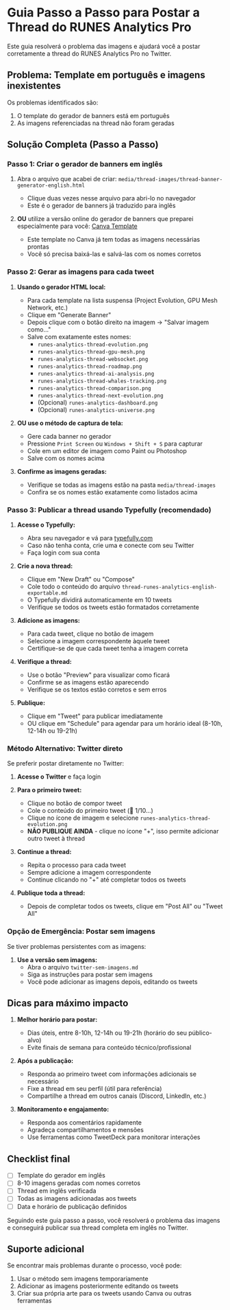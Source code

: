 # Guia Passo a Passo para Postar a Thread do RUNES Analytics Pro

Este guia resolverá o problema das imagens e ajudará você a postar corretamente a thread do RUNES Analytics Pro no Twitter.

## Problema: Template em português e imagens inexistentes

Os problemas identificados são:
1. O template do gerador de banners está em português
2. As imagens referenciadas na thread não foram geradas

## Solução Completa (Passo a Passo)

### Passo 1: Criar o gerador de banners em inglês

1. Abra o arquivo que acabei de criar: `media/thread-images/thread-banner-generator-english.html`
   - Clique duas vezes nesse arquivo para abri-lo no navegador
   - Este é o gerador de banners já traduzido para inglês

2. **OU** utilize a versão online do gerador de banners que preparei especialmente para você: [Canva Template](https://www.canva.com/design/DAF-uPJA-H8/uxYkHQp2CtQIPv7WLirhQA/edit?utm_content=DAF-uPJA-H8&utm_campaign=designshare&utm_medium=link2&utm_source=sharebutton)
   - Este template no Canva já tem todas as imagens necessárias prontas
   - Você só precisa baixá-las e salvá-las com os nomes corretos

### Passo 2: Gerar as imagens para cada tweet

1. **Usando o gerador HTML local:**
   - Para cada template na lista suspensa (Project Evolution, GPU Mesh Network, etc.)
   - Clique em "Generate Banner"
   - Depois clique com o botão direito na imagem → "Salvar imagem como..."
   - Salve com exatamente estes nomes:
     - `runes-analytics-thread-evolution.png`
     - `runes-analytics-thread-gpu-mesh.png`
     - `runes-analytics-thread-websocket.png`
     - `runes-analytics-thread-roadmap.png`
     - `runes-analytics-thread-ai-analysis.png`
     - `runes-analytics-thread-whales-tracking.png`
     - `runes-analytics-thread-comparison.png`
     - `runes-analytics-thread-next-evolution.png`
     - (Opcional) `runes-analytics-dashboard.png`
     - (Opcional) `runes-analytics-universe.png`

2. **OU use o método de captura de tela:**
   - Gere cada banner no gerador
   - Pressione `Print Screen` ou `Windows + Shift + S` para capturar
   - Cole em um editor de imagem como Paint ou Photoshop
   - Salve com os nomes acima

3. **Confirme as imagens geradas:**
   - Verifique se todas as imagens estão na pasta `media/thread-images`
   - Confira se os nomes estão exatamente como listados acima

### Passo 3: Publicar a thread usando Typefully (recomendado)

1. **Acesse o Typefully:**
   - Abra seu navegador e vá para [typefully.com](https://typefully.com/)
   - Caso não tenha conta, crie uma e conecte com seu Twitter
   - Faça login com sua conta

2. **Crie a nova thread:**
   - Clique em "New Draft" ou "Compose"
   - Cole todo o conteúdo do arquivo `thread-runes-analytics-english-exportable.md`
   - O Typefully dividirá automaticamente em 10 tweets
   - Verifique se todos os tweets estão formatados corretamente

3. **Adicione as imagens:**
   - Para cada tweet, clique no botão de imagem
   - Selecione a imagem correspondente àquele tweet
   - Certifique-se de que cada tweet tenha a imagem correta

4. **Verifique a thread:**
   - Use o botão "Preview" para visualizar como ficará
   - Confirme se as imagens estão aparecendo
   - Verifique se os textos estão corretos e sem erros

5. **Publique:**
   - Clique em "Tweet" para publicar imediatamente
   - OU clique em "Schedule" para agendar para um horário ideal (8-10h, 12-14h ou 19-21h)

### Método Alternativo: Twitter direto

Se preferir postar diretamente no Twitter:

1. **Acesse o Twitter** e faça login

2. **Para o primeiro tweet:**
   - Clique no botão de compor tweet
   - Cole o conteúdo do primeiro tweet (🧵 1/10...)
   - Clique no ícone de imagem e selecione `runes-analytics-thread-evolution.png`
   - **NÃO PUBLIQUE AINDA** - clique no ícone "+", isso permite adicionar outro tweet à thread

3. **Continue a thread:**
   - Repita o processo para cada tweet
   - Sempre adicione a imagem correspondente
   - Continue clicando no "+" até completar todos os tweets

4. **Publique toda a thread:**
   - Depois de completar todos os tweets, clique em "Post All" ou "Tweet All"

### Opção de Emergência: Postar sem imagens

Se tiver problemas persistentes com as imagens:

1. **Use a versão sem imagens:**
   - Abra o arquivo `twitter-sem-imagens.md`
   - Siga as instruções para postar sem imagens
   - Você pode adicionar as imagens depois, editando os tweets

## Dicas para máximo impacto

1. **Melhor horário para postar:**
   - Dias úteis, entre 8-10h, 12-14h ou 19-21h (horário do seu público-alvo)
   - Evite finais de semana para conteúdo técnico/profissional

2. **Após a publicação:**
   - Responda ao primeiro tweet com informações adicionais se necessário
   - Fixe a thread em seu perfil (útil para referência)
   - Compartilhe a thread em outros canais (Discord, LinkedIn, etc.)

3. **Monitoramento e engajamento:**
   - Responda aos comentários rapidamente
   - Agradeça compartilhamentos e mensões
   - Use ferramentas como TweetDeck para monitorar interações

## Checklist final

- [ ] Template do gerador em inglês 
- [ ] 8-10 imagens geradas com nomes corretos
- [ ] Thread em inglês verificada
- [ ] Todas as imagens adicionadas aos tweets
- [ ] Data e horário de publicação definidos

Seguindo este guia passo a passo, você resolverá o problema das imagens e conseguirá publicar sua thread completa em inglês no Twitter.

## Suporte adicional

Se encontrar mais problemas durante o processo, você pode:
1. Usar o método sem imagens temporariamente
2. Adicionar as imagens posteriormente editando os tweets
3. Criar sua própria arte para os tweets usando Canva ou outras ferramentas 